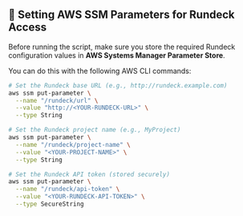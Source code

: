 ## 🔐 Setting AWS SSM Parameters for Rundeck Access

Before running the script, make sure you store the required Rundeck configuration values in **AWS Systems Manager Parameter Store**.

You can do this with the following AWS CLI commands:

```bash
# Set the Rundeck base URL (e.g., http://rundeck.example.com)
aws ssm put-parameter \
  --name "/rundeck/url" \
  --value "http://<YOUR-RUNDECK-URL>" \
  --type String

# Set the Rundeck project name (e.g., MyProject)
aws ssm put-parameter \
  --name "/rundeck/project-name" \
  --value "<YOUR-PROJECT-NAME>" \
  --type String

# Set the Rundeck API token (stored securely)
aws ssm put-parameter \
  --name "/rundeck/api-token" \
  --value "<YOUR-RUNDECK-API-TOKEN>" \
  --type SecureString
